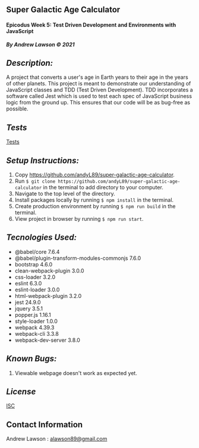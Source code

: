 ## Super Galactic Age Calculator
#### Epicodus Week 5: Test Driven Development and Environments with JavaScript
***By Andrew Lawson © 2021***

## *Description:*

A project that converts a user's age in Earth years to their age in the years of other planets. This project is meant to demonstrate our understanding of JavaScript classes and TDD (Test Driven Development). TDD incorporates a software called Jest which is used to test each spec of JavaScript business logic from the ground up. This ensures that our code will be as bug-free as possible.

## *Tests*

 [Tests](__tests__/lifeExpectancy.test.js)

## *Setup Instructions:*

1. Copy https://github.com/andyL89/super-galactic-age-calculator.
2. Run `$ git clone https://github.com/andyL89/super-galactic-age-calculator` in the terminal to add directory to your computer.
3. Navigate to the top level of the directory.
4. Install packages locally by running `$ npm install` in the terminal.
5. Create production environment by running `$ npm run build` in the terminal.
5. View project in browser by running `$ npm run start`.

## *Tecnologies Used:*
* @babel/core 7.6.4
* @babel/plugin-transform-modules-commonjs 7.6.0
* bootstrap 4.6.0
* clean-webpack-plugin 3.0.0
* css-loader 3.2.0
* eslint 6.3.0
* eslint-loader 3.0.0
* html-webpack-plugin 3.2.0
* jest 24.9.0
* jquery 3.5.1
* popper.js 1.16.1
* style-loader 1.0.0
* webpack 4.39.3
* webpack-cli 3.3.8
* webpack-dev-server 3.8.0


## *Known Bugs:*

1. Viewable webpage doesn't work as expected yet.

## *License*

[ISC](LICENSE.txt)

## Contact Information

Andrew Lawson : alawson89@gmail.com